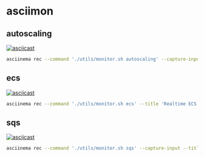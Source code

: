 # asciimon


## autoscaling 

[![asciicast](https://asciinema.org/a/48EOa1GxJACXud0WXkHehS4CV.svg)](https://asciinema.org/a/48EOa1GxJACXud0WXkHehS4CV)

```bash 
asciinema rec --command './utils/monitor.sh autoscaling' --capture-input --title 'Realtime Autoscaling monitoring with asciigraph' --overwrite autoscaling.cast
```

## ecs

[![asciicast](https://asciinema.org/a/orByut2h4zEChgrtQcK9jADCk.svg)](https://asciinema.org/a/orByut2h4zEChgrtQcK9jADCk)

```bash
asciinema rec --command './utils/monitor.sh ecs' --title 'Realtime ECS Tasks monitoring with asciigraph'  --capture-input  --overwrite ecs-tasks.cast
```

## sqs

[![asciicast](https://asciinema.org/a/qtxtLGHpKnRwahD4HXtfBYgER.svg)](https://asciinema.org/a/qtxtLGHpKnRwahD4HXtfBYgER)

```bash
asciinema rec --command './utils/monitor.sh sqs' --capture-input --title 'Realtime SQS monitoring with asciigraph' --overwrite sqs.cast
```

